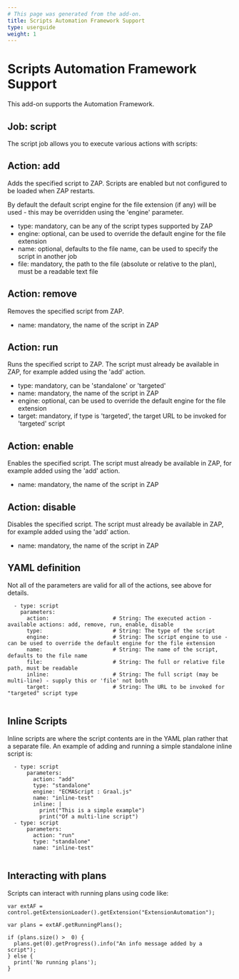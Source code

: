 ```yaml
---
# This page was generated from the add-on.
title: Scripts Automation Framework Support
type: userguide
weight: 1
---
```


# Scripts Automation Framework Support

This add-on supports the Automation Framework.

## Job: script

The script job allows you to execute various actions with scripts:

## Action: add

Adds the specified script to ZAP. Scripts are enabled but not configured to be loaded when ZAP restarts.   

By default the default script engine for the file extension (if any) will be used - this may be overridden using the 'engine' parameter.

* type: mandatory, can be any of the script types supported by ZAP
* engine: optional, can be used to override the default engine for the file extension
* name: optional, defaults to the file name, can be used to specify the script in another job
* file: mandatory, the path to the file (absolute or relative to the plan), must be a readable text file

## Action: remove

Removes the specified script from ZAP.

* name: mandatory, the name of the script in ZAP

## Action: run

Runs the specified script to ZAP. The script must already be available in ZAP, for example added using the 'add' action.

* type: mandatory, can be 'standalone' or 'targeted'
* name: mandatory, the name of the script in ZAP
* engine: optional, can be used to override the default engine for the file extension
* target: mandatory, if type is 'targeted', the target URL to be invoked for 'targeted' script

## Action: enable

Enables the specified script. The script must already be available in ZAP, for example added using the 'add' action.

* name: mandatory, the name of the script in ZAP

## Action: disable

Disables the specified script. The script must already be available in ZAP, for example added using the 'add' action.

* name: mandatory, the name of the script in ZAP

## YAML definition

Not all of the parameters are valid for all of the actions, see above for details.

```
  - type: script
    parameters:
      action:                    # String: The executed action - available actions: add, remove, run, enable, disable
      type:                      # String: The type of the script
      engine:                    # String: The script engine to use - can be used to override the default engine for the file extension
      name:                      # String: The name of the script, defaults to the file name
      file:                      # String: The full or relative file path, must be readable
      inline:                    # String: The full script (may be multi-line) - supply this or 'file' not both
      target:                    # String: The URL to be invoked for "targeted" script type
	
```

## Inline Scripts

Inline scripts are where the script contents are in the YAML plan rather that a separate file. An example of adding and running a simple standalone inline script is:

```
  - type: script
      parameters:
        action: "add"
        type: "standalone"
        engine: "ECMAScript : Graal.js"
        name: "inline-test"
        inline: |
          print("This is a simple example")
          print("Of a multi-line script")
  - type: script
      parameters:
        action: "run"
        type: "standalone"
        name: "inline-test"
	
```

## Interacting with plans

Scripts can interact with running plans using code like:


    var extAF = control.getExtensionLoader().getExtension("ExtensionAutomation");

    var plans = extAF.getRunningPlans();

    if (plans.size() >  0) {
      plans.get(0).getProgress().info("An info message added by a script");
    } else {
      print('No running plans');
    }
